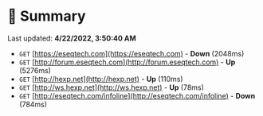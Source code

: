 # 📖 Summary
Last updated: **4/22/2022, 3:50:40 AM**

- `GET` [https://eseqtech.com](https://eseqtech.com) - **Down** (2048ms)
- `GET` [http://forum.eseqtech.com](http://forum.eseqtech.com) - **Up** (5276ms)
- `GET` [http://hexp.net](http://hexp.net) - **Up** (110ms)
- `GET` [http://ws.hexp.net](http://ws.hexp.net) - **Up** (78ms)
- `GET` [http://eseqtech.com/infoline](http://eseqtech.com/infoline) - **Down** (784ms)
